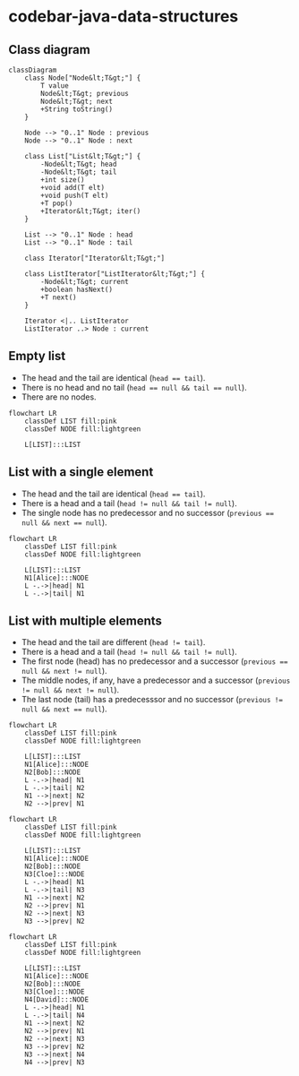 # codebar-java-data-structures

## Class diagram

```mermaid
classDiagram
    class Node["Node&lt;T&gt;"] {
        T value
        Node&lt;T&gt; previous
        Node&lt;T&gt; next
        +String toString()
    }

    Node --> "0..1" Node : previous
    Node --> "0..1" Node : next

    class List["List&lt;T&gt;"] {
        -Node&lt;T&gt; head
        -Node&lt;T&gt; tail
        +int size()
        +void add(T elt)
        +void push(T elt)
        +T pop()
        +Iterator&lt;T&gt; iter()
    }

    List --> "0..1" Node : head
    List --> "0..1" Node : tail

    class Iterator["Iterator&lt;T&gt;"]

    class ListIterator["ListIterator&lt;T&gt;"] {
        -Node&lt;T&gt; current
        +boolean hasNext()
        +T next()
    }

    Iterator <|.. ListIterator
    ListIterator ..> Node : current
```

## Empty list

* The head and the tail are identical (`head == tail`).
* There is no head and no tail (`head == null && tail == null`).
* There are no nodes.

```mermaid
flowchart LR
    classDef LIST fill:pink
    classDef NODE fill:lightgreen

    L[LIST]:::LIST
```

## List with a single element

* The head and the tail are identical (`head == tail`).
* There is a head and a tail (`head != null && tail != null`).
* The single node has no predecessor and no successor (`previous == null && next == null`).

```mermaid
flowchart LR
    classDef LIST fill:pink
    classDef NODE fill:lightgreen

    L[LIST]:::LIST
    N1[Alice]:::NODE
    L -.->|head| N1
    L -.->|tail| N1
```

## List with multiple elements

* The head and the tail are different (`head != tail`).
* There is a head and a tail (`head != null && tail != null`).
* The first node (head) has no predecessor and a successor (`previous == null && next != null`).
* The middle nodes, if any, have a predecessor and a successor (`previous != null && next != null`).
* The last node (tail) has a predecesssor and no successor (`previous != null && next == null`).

```mermaid
flowchart LR
    classDef LIST fill:pink
    classDef NODE fill:lightgreen

    L[LIST]:::LIST
    N1[Alice]:::NODE
    N2[Bob]:::NODE
    L -.->|head| N1
    L -.->|tail| N2
    N1 -->|next| N2
    N2 -->|prev| N1
```

```mermaid
flowchart LR
    classDef LIST fill:pink
    classDef NODE fill:lightgreen

    L[LIST]:::LIST
    N1[Alice]:::NODE
    N2[Bob]:::NODE
    N3[Cloe]:::NODE
    L -.->|head| N1
    L -.->|tail| N3
    N1 -->|next| N2
    N2 -->|prev| N1
    N2 -->|next| N3
    N3 -->|prev| N2
```

```mermaid
flowchart LR
    classDef LIST fill:pink
    classDef NODE fill:lightgreen

    L[LIST]:::LIST
    N1[Alice]:::NODE
    N2[Bob]:::NODE
    N3[Cloe]:::NODE
    N4[David]:::NODE
    L -.->|head| N1
    L -.->|tail| N4
    N1 -->|next| N2
    N2 -->|prev| N1
    N2 -->|next| N3
    N3 -->|prev| N2
    N3 -->|next| N4
    N4 -->|prev| N3
```
